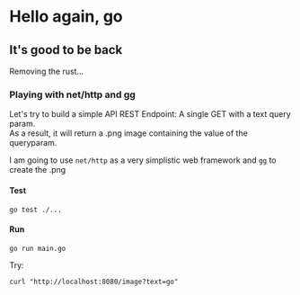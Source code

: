 # Hello again, go

## It's good to be back

Removing the rust...

### Playing with net/http and gg

Let's try to build a simple API REST Endpoint: A single GET with a text query param.  
As a result, it will return a .png image containing the value of the queryparam.  

I am going to use `net/http` as a very simplistic web framework and [`gg`](https://github.com/fogleman/gg) to create the .png  

#### Test

```
go test ./...
```

#### Run

```
go run main.go
```

Try:
```
curl "http://localhost:8080/image?text=go"
```
